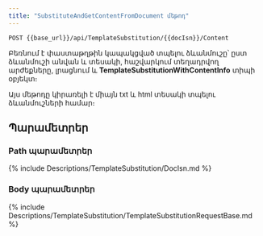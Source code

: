 ```yaml
---
title: "SubstituteAndGetContentFromDocument մեթոդ" 
---
```


```http
POST {{base_url}}/api/TemplateSubstitution/{{docIsn}}/Content
```

Բեռնում է փաստաթղթին կապակցված տպելու ձևանմուշը՝ ըստ ձևանմուշի անվան և տեսակի, հաշվարկում տեղադրվող արժեքները, լրացնում և **TemplateSubstitutionWithContentInfo** տիպի օբյեկտ։
 
Այս մեթոդը կիրառելի է միայն txt և html տեսակի տպելու ձևանմուշների համար։

## Պարամետրեր

### Path պարամետրեր

{% include Descriptions/TemplateSubstitution/DocIsn.md %}

### Body պարամետրեր

{% include Descriptions/TemplateSubstitution/TemplateSubstitutionRequestBase.md %}


